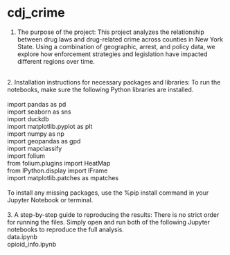# cdj_crime
1. The purpose of the project: This project analyzes the relationship between drug laws and drug-related crime across counties in New York State. Using a combination of geographic, arrest, and policy data, we explore how enforcement strategies and legislation have impacted different regions over time. <br />
<br />
2. Installation instructions for necessary packages and libraries: To run the notebooks, make sure the following Python libraries are installed. <br />
   <br />
    import pandas as pd <br />
    import seaborn as sns <br />
    import duckdb <br />
    import matplotlib.pyplot as plt <br />
    import numpy as np <br />
    import geopandas as gpd <br />
    import mapclassify <br />
    import folium <br />
    from folium.plugins import HeatMap <br />
    from IPython.display import IFrame <br />
    import matplotlib.patches as mpatches <br />
<br />
To install any missing packages, use the %pip install command in your Jupyter Notebook or terminal. <br />
<br />
3. A step-by-step guide to reproducing the results: There is no strict order for running the files. Simply open and run both of the following Jupyter notebooks to reproduce the full analysis. <br />
    data.ipynb <br />
    opioid_info.ipynb <br />
